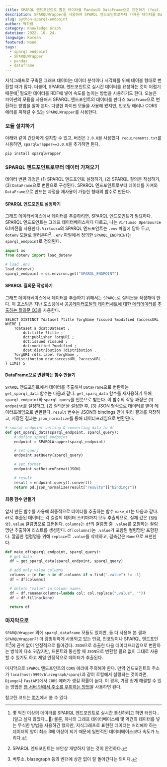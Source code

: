 ```yaml
---
title: SPARQL 엔드포인트로 뽑은 데이터를 Pandas의 DataFrame으로 표현하기 (feat. SPARQLWrapper)
description: SPARQLWrapper를 사용하여 SPARQL 엔드포인트로부터 가져온 데이터를 DataFrame으로 표현해보자.
slug: python-sparql-endpoint
author: 박하람
category: Knowledge Graph
datetime: 2022. 10. 24.
language: Korean
featured: None
tags:
  - sparql endpoint
  - SPARQLWrapper
  - pandas
  - dataframe
---
```


지식그래프로 구축된 그래프 데이터는 데이터 분석이나 시각화를 위해 테이블 형태로 변환할 때가 많다. 더불어, SPARQL 엔드포인트로 실시간 데이터를 요청하는 것이 어렵기 때문에[^1] 필요한 데이터를 RDF에 넣어 속도를 높이는 방법을 사용하기도 한다. 오늘은 파이썬의 모듈을 사용해서 SPARQL 엔드포인트의 데이터를 판다스 `DataFrame`으로 변환하는 방법을 알아 본다. 다양한 파이썬 모듈을 사용해 봤지만, 인코딩 에러나 CORS 에러를 피해갈 수 있는 `SPARQLWrapper`를 사용한다.

### 모듈 설치하기

아래와 같이 간단하게 설치할 수 있고, 버전은 `2.0.0`을 사용했다. `requirements.txt`를 사용하면, `sparqlwrapper==2.0.0`을 추가하면 된다.

```py
pip install sparqlwrapper
```

### SPARQL 엔드포인트로부터 데이터 가져오기

데이터 변환 과정은 (1) SPARQL 엔드포인트 설정하기, (2) SPARQL 질의문 작성하기, (3) `DataFrame`으로 변환으로 구성된다. SPARQL 엔드포인트로부터 데이터를 가져와 `DataFrame`으로 만드는 과정을 재사용이 가능한 형태의 함수로 만든다.

#### SPARQL 엔드포인트 설정하기

그래프 데이터베이스에서 데이터를 추출하려면, SPARQL 엔드포인트가 필요하다. SPARQL 엔드포인트는 그래프 데이터베이스마다 다르고, 나는 `Virtuoso OpenSource` 6.1버전을 사용한다. `Virtuoso`의 SPARQL 엔드포인트는 `.env` 파일에 담아 두고, `dotenv` 모듈로 불러온다[^2]. `.env` 파일에서 정의한 `SPARQL_ENDPOINT`는 `sparql_endpoint`로 정의된다.

```py
import os
from dotenv import load_dotenv

# load .env
load_dotenv()
sparql_endpoint = os.environ.get("SPARQL_ENDPOINT")
```

#### SPARQL 질의문 작성하기

그래프 데이터베이스에서 데이터를 추출하기 위해서는 `SPARQL`로 질의문을 작성해야 한다. 이 포스팅은 지난 포스팅에서 [공공데이터포털의 데이터세트에 대한 메타데이터를 추출하는 질의문 Q3](/blog/rdflib-tutorial-dcat-2)을 사용한다.

```sparql
SELECT DISTINCT ?dataset ?title ?orgName ?issued ?modified ?accessURL
WHERE {
    ?dataset a dcat:Dataset ;
        dct:title ?title ;
        dct:publisher ?orgURI ;
        dct:issued ?issued ;
        dct:modified ?modified ;
        dcat:distribution ?distribution .
    ?orgURI rdfs:label ?orgName .
    ?distribution dcat:accessURL ?accessURL .
} LIMIT 5
```

#### DataFrame으로 변환하는 함수 만들기

`SPARQL` 엔드포인트에서 데이터를 추출해서 `DataFrame`으로 변환하는 `get_sparql_data` 함수는 다음과 같다. `get_sparq_data` 함수를 재사용하기 위해 `sparql_endpoint`와 `sparql_query`를 인풋으로 받는다. 이 함수의 작동 과정은 (1) `endpoint`를 설정하고, (2) 질의문을 설정한 후, (3) JSON 형식으로 데이터를 받아 데이터프레임으로 변환한다. `result` 변수는 JSON의 bindings 안에 쿼리 결과를 저장하고, 저장된 결과는 `json_normalize`를 통해 데이터프레임으로 변환된다.

```py
# sparql endpoint setting & converting data to df
def get_sparql_data(sparql_endpoint, sparql_query):
    # define sparql endpoint
    endpoint = SPARQLWrapper(sparql_endpoint)

    # set query
    endpoint.setQuery(sparql_query)

    # set format
    endpoint.setReturnFormat(JSON)

    # result
    result = endpoint.query().convert()
    return pd.json_normalize(result["results"]["bindings"])
```

#### 최종 함수 만들기

앞서 만든 함수를 사용해 최종적으로 데이터를 추출하는 함수 `make_df`는 다음과 같다. `df`로 추출된 데이터는 각 컬럼의 데이터 스키마까지 모두 추출되므로, 실제 값은 `{컬럼명}.value` 컬럼명으로 표현된다. `columns`는 `df`의 컬럼명 중 `.value`를 포함하는 컬럼명만 추출하여 리스트를 생성한다. `df[columns]`는 `.value`가 포함된 컬럼명만 포함한다. 깔끔한 컬럼명을 위해 `replace`로 `.value`를 삭제하고, 결측값은 `None`으로 표현한다.

```py
def make_df(sparql_endpoint, sparql_query):
  # get data
  df = get_sparql_data(sparql_endpoint, sparql_query)

  # add only value columns
  columns = [n for n in df.columns if n.find(".value") != -1]
  df = df[columns]

  # delete "value" in column names
  df = df.rename(columns=lambda col: col.replace(".value", ""))
  df = df.fillna(None)

  return df
```

### 마지막으로

`SPARQLWrapper` 외에 `sparql_dataframe` 모듈도 있지만, 둘 다 사용해 본 결과 `SPARQLWrapper`가 더 광범위하게 사용되고 있는 만큼, 인코딩이나 SPARQL 엔드포인트[^3]에 관계 없이 안정적으로 돌아갔다. `JSON`으로 추출한 다음 데이터프레임으로 변환하는 방식이 다소 귀찮지만, 프론트와 통신할 때 `JSON`으로 변환할 필요 없이 그대로 사용할 수 있기도 하고 제일 안정적으로 데이터가 추출된다.

마지막으로 `SPARQL` 엔드포인트의 `CORS` 에러에 주의해야 한다. 만약 엔드포인트의 주소가 `localhost:9999/blazegraph/sparql`과 같이 로컬에서 실행되는 것이라면, `Django`나 `FastAPI`에서 `CORS` 에러가 생길 확률이 높다. 이 경우, 가장 쉽게 해결할 수 있는 방법은 [웹 서버 단에서 주소를 우회하는 방법](/blog/resolve-cors-error)을 사용하면 된다.

참고한 코드는 [여기](https://github.com/SuLab/sparql_to_pandas/blob/master/SPARQL_pandas.ipynb)에서 볼 수 있다.

[^1]: 몇 억건 이상의 데이터를 SPARQL 엔드포인트로 실시간 통신하려고 하면 터진다.. (알고 싶지 않았다...🥲) 물론, 하나의 그래프 데이터베이스에 몇 억건의 데이터를 넣는 무식한 방법을 사용하긴 했지만, 지식그래프로 표현한 데이터는 처리해야 하는 데이터의 양이 최소 3배 이상이 되기 때문에 일반적인 데이터베이스보다 속도가 느리다.
[^2]: SPARQL 엔드포인트는 보안상 개방하지 않는 것이 안전하다.
[^3]: 버투소, blazegraph 등의 벤더에 상관 없이 잘 돌아간다는 의미다.
